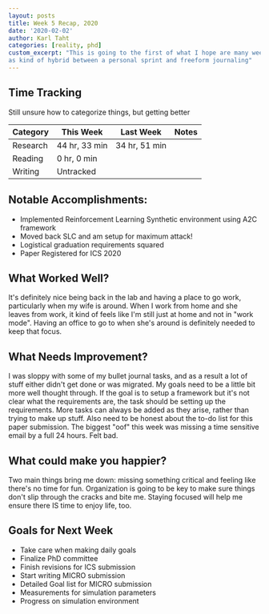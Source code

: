 ```yaml
---
layout: posts
title: Week 5 Recap, 2020
date: '2020-02-02'
author: Karl Taht
categories: [reality, phd]
custom_excerpt: "This is going to the first of what I hope are many weekly recaps. Think of it
as kind of hybrid between a personal sprint and freeform journaling"
---
```




## Time Tracking

Still unsure how to categorize things, but getting better

| Category | This Week | Last Week | Notes|
|----------|----------------|---------------|---------|
| Research | 44 hr, 33 min  | 34 hr, 51 min | 
| Reading  | 0 hr, 0 min    |
| Writing  | Untracked      |

## Notable Accomplishments:

* Implemented Reinforcement Learning Synthetic environment using A2C framework
* Moved back SLC and am setup for maximum attack!
* Logistical graduation requirements squared
* Paper Registered for ICS 2020

## What Worked Well?

It's definitely nice being back in the lab and having a place to go work,
particularly when my wife is around. When I work from home and she leaves from
work, it kind of feels like I'm still just at home and not in "work mode". Having
an office to go to when she's around is definitely needed to keep that focus. 

## What Needs Improvement?

I was sloppy with some of my bullet journal tasks, and as a result a lot of stuff
either didn't get done or was migrated. My goals need to be a little bit more
well thought through. If the goal is to setup a framework but it's not clear what
the requirements are, the task should be setting up the requirements. More tasks
can always be added as they arise, rather than trying to make up stuff. Also need 
to be honest about the to-do list for this paper submission. The biggest "oof"
this week was missing a time sensitive email by a full 24 hours. Felt bad. 

## What could make you happier?

Two main things bring me down: missing something critical and feeling like there's
no time for fun. Organization is going to be key to make sure things don't slip
through the cracks and bite me. Staying focused will help me ensure there IS
time to enjoy life, too. 

## Goals for Next Week

* Take care when making daily goals
* Finalize PhD committee
* Finish revisions for ICS submission
* Start writing MICRO submission
* Detailed Goal list for MICRO submission
* Measurements for simulation parameters
* Progress on simulation environment